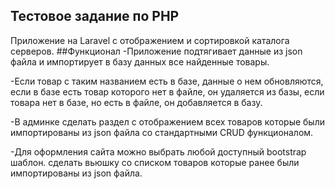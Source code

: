 ## Тестовое задание по PHP
Приложение на Laravel с отображением и сортировкой каталога серверов.
##Функционал
-Приложение подтягивает данные из json файла и импортирует в базу данных все найденные товары. 

-Если товар с таким названием есть в базе, данные о нем обновляются, если в базе есть товар которого нет в файле, он удаляется из базы, если товара нет в базе, но есть в файле, он добавляется в базу. 

-В админке сделать раздел с отображением всех товаров которые были импортированы из json файла со стандартными CRUD функционалом.

-Для оформления сайта можно выбрать любой доступный bootstrap шаблон.
сделать вьюшку со списком товаров которые ранее были импортированы из json файла.

